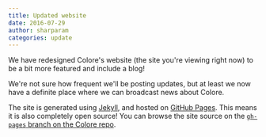 ```yaml
---
title: Updated website
date: 2016-07-29
author: sharparam
categories: update
---
```


We have redesigned Colore's website (the site you're viewing right now) to
be a bit more featured and include a blog!

We're not sure how frequent we'll be posting updates, but at least we now
have a definite place where we can broadcast news about Colore.

The site is generated using [Jekyll][], and hosted on [GitHub Pages][ghp].
This means it is also completely open source! You can browse the site source
on the [`gh-pages` branch on the Colore repo][branch].

[Jekyll]: https://jekyllrb.com/
[ghp]: https://pages.github.com/
[branch]: https://github.com/CoraleStudios/Colore/tree/gh-pages
